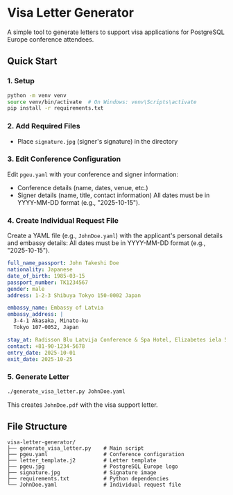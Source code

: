 # Visa Letter Generator

A simple tool to generate letters to support visa applications for PostgreSQL Europe conference attendees.

## Quick Start

### 1. Setup
```bash
python -m venv venv
source venv/bin/activate  # On Windows: venv\Scripts\activate
pip install -r requirements.txt
```

### 2. Add Required Files
- Place `signature.jpg` (signer's signature) in the directory

### 3. Edit Conference Configuration
Edit `pgeu.yaml` with your conference and signer information:
- Conference details (name, dates, venue, etc.)
- Signer details (name, title, contact information)
All dates must be in YYYY-MM-DD format (e.g., "2025-10-15").

### 4. Create Individual Request File
Create a YAML file (e.g., `JohnDoe.yaml`) with the applicant's personal details and embassy details:
All dates must be in YYYY-MM-DD format (e.g., "2025-10-15").

```yaml
full_name_passport: John Takeshi Doe
nationality: Japanese
date_of_birth: 1985-03-15
passport_number: TK1234567
gender: male
address: 1-2-3 Shibuya Tokyo 150-0002 Japan

embassy_name: Embassy of Latvia
embassy_address: |
  3-4-1 Akasaka, Minato-ku
  Tokyo 107-0052, Japan

stay_at: Radisson Blu Latvija Conference & Spa Hotel, Elizabetes iela 55, Riga LV-1010
contact: +81-90-1234-5678
entry_date: 2025-10-01
exit_date: 2025-10-25
```

### 5. Generate Letter
```bash
./generate_visa_letter.py JohnDoe.yaml
```

This creates `JohnDoe.pdf` with the visa support letter.

## File Structure

```
visa-letter-generator/
├── generate_visa_letter.py    # Main script
├── pgeu.yaml                  # Conference configuration
├── letter_template.j2         # Letter template
├── pgeu.jpg                   # PostgreSQL Europe logo
├── signature.jpg              # Signature image
├── requirements.txt           # Python dependencies
└── JohnDoe.yaml               # Individual request file
```
